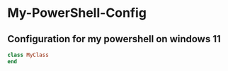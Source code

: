 # My-PowerShell-Config
## Configuration for my powershell on windows 11

``` Ruby
class MyClass
end
